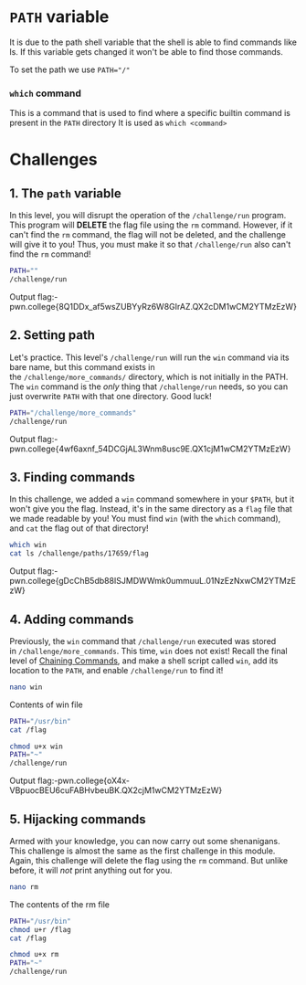 # `PATH` variable

It is due to the path shell variable that the shell is able to find commands like ls. If this variable gets changed it won't be able to find those commands. 

To set the path we use `PATH="/"`

### `which` command
This is a command that is used to find where a specific builtin command is present in the `PATH` directory 
It is used as `which <command>`


# Challenges

## 1. The `path` variable

In this level, you will disrupt the operation of the `/challenge/run` program. This program will **DELETE** the flag file using the `rm` command. However, if it can't find the `rm` command, the flag will not be deleted, and the challenge will give it to you! Thus, you must make it so that `/challenge/run` also can't find the `rm` command!

```bash
PATH=""
/challenge/run
```

Output flag:-pwn.college{8Q1DDx_af5wsZUBYyRz6W8GIrAZ.QX2cDM1wCM2YTMzEzW}

## 2. Setting path
Let's practice. This level's `/challenge/run` will run the `win` command via its bare name, but this command exists in the `/challenge/more_commands/` directory, which is not initially in the PATH. The `win` command is the _only_ thing that `/challenge/run` needs, so you can just overwrite `PATH` with that one directory. Good luck!

```bash
PATH="/challenge/more_commands"
/challenge/run
```

Output flag:-pwn.college{4wf6axnf_54DCGjAL3Wnm8usc9E.QX1cjM1wCM2YTMzEzW}

## 3. Finding commands

In this challenge, we added a `win` command somewhere in your `$PATH`, but it won't give you the flag. Instead, it's in the same directory as a `flag` file that we made readable by you! You must find `win` (with the `which` command), and `cat` the flag out of that directory!

```bash
which win
cat ls /challenge/paths/17659/flag
```

Output flag:-pwn.college{gDcChB5db88ISJMDWWmk0ummuuL.01NzEzNxwCM2YTMzEzW}

## 4. Adding commands

Previously, the `win` command that `/challenge/run` executed was stored in `/challenge/more_commands`. This time, `win` does not exist! Recall the final level of [Chaining Commands](https://pwn.college/linux-luminarium/chaining), and make a shell script called `win`, add its location to the `PATH`, and enable `/challenge/run` to find it!

```bash
nano win
```

Contents of win file

```bash
PATH="/usr/bin"
cat /flag
```

```bash
chmod u+x win
PATH="~"
/challenge/run
```

Output flag:-pwn.college{oX4x-VBpuocBEU6cuFABHvbeuBK.QX2cjM1wCM2YTMzEzW}

## 5. Hijacking commands

Armed with your knowledge, you can now carry out some shenanigans. This challenge is almost the same as the first challenge in this module. Again, this challenge will delete the flag using the `rm` command. But unlike before, it will _not_ print anything out for you.

```bash
nano rm
```

The contents of the rm file
```bash
PATH="/usr/bin"
chmod u+r /flag
cat /flag
```

```bash
chmod u+x rm
PATH="~"
/challenge/run
```

